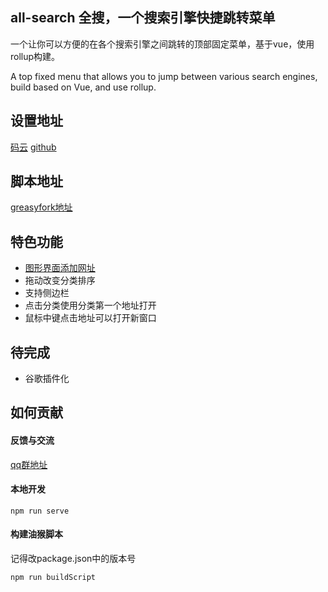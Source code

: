 ## all-search 全搜，一个搜索引擎快捷跳转菜单

一个让你可以方便的在各个搜索引擎之间跳转的顶部固定菜单，基于vue，使用rollup构建。

A top fixed menu that allows you to jump between various search engines, build based on Vue, and use rollup.

## 设置地址
[码云](https://endday.gitee.io/all-search/)
[github](https://endday.github.io/all-search/)

## 脚本地址
[greasyfork地址](https://greasyfork.org/zh-CN/scripts/397993-all-search)

## 特色功能
* [图形界面添加网址](https://endday.gitee.io/all-search/)
* 拖动改变分类排序
* 支持侧边栏
* 点击分类使用分类第一个地址打开
* 鼠标中键点击地址可以打开新窗口

## 待完成
* 谷歌插件化

## 如何贡献

#### 反馈与交流
[qq群地址](https://qm.qq.com/cgi-bin/qm/qr?k=AKKJzfydYb3ZTya7k5yT4HUcA37zQfcO&jump_from=webapi)

#### 本地开发
```
npm run serve
```

#### 构建油猴脚本
记得改package.json中的版本号
```
npm run buildScript
```
